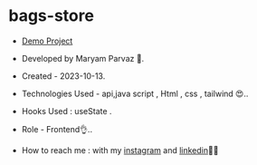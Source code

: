 # bags-store
- [Demo Project](https://maryamparvaz.github.io/bags-store/)

- Developed by Maryam Parvaz 🙎.

- Created - 2023-10-13.

- Technologies Used - api,java script , Html , css , tailwind 😍..

- Hooks Used : useState .

- Role - Frontend👌..

- How to reach me : with my [instagram](https://www.instagram.com/maryamparvaz_web) and [linkedin](https://www.linkedin.com/in/maryam-parvaz-3687b327a/)👩‍💻
